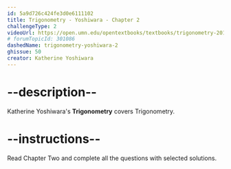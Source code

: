 ```yaml
---
id: 5a9d726c424fe3d0e6111102
title: Trigonometry - Yoshiwara - Chapter 2
challengeType: 2
videoUrl: https://open.umn.edu/opentextbooks/textbooks/trigonometry-2018
# forumTopicId: 301086
dashedName: trigonometry-yoshiwara-2
ghissue: 50
creator: Katherine Yoshiwara 
---
```


# --description--

Katherine Yoshiwara's __Trigonometry__ covers Trigonometry.

# --instructions--

Read Chapter Two and complete all the questions with selected solutions.